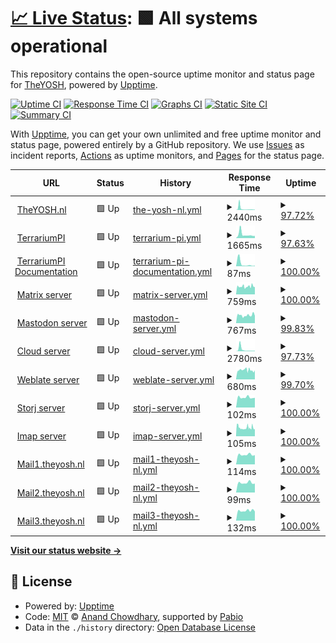 # [📈 Live Status](https://theyosh.github.io/upptime): <!--live status--> **🟩 All systems operational**

This repository contains the open-source uptime monitor and status page for [TheYOSH](https://theyosh.nl), powered by [Upptime](https://github.com/upptime/upptime).

[![Uptime CI](https://github.com/theyosh/upptime/workflows/Uptime%20CI/badge.svg)](https://github.com/theyosh/upptime/actions?query=workflow%3A%22Uptime+CI%22)
[![Response Time CI](https://github.com/theyosh/upptime/workflows/Response%20Time%20CI/badge.svg)](https://github.com/theyosh/upptime/actions?query=workflow%3A%22Response+Time+CI%22)
[![Graphs CI](https://github.com/theyosh/upptime/workflows/Graphs%20CI/badge.svg)](https://github.com/theyosh/upptime/actions?query=workflow%3A%22Graphs+CI%22)
[![Static Site CI](https://github.com/theyosh/upptime/workflows/Static%20Site%20CI/badge.svg)](https://github.com/theyosh/upptime/actions?query=workflow%3A%22Static+Site+CI%22)
[![Summary CI](https://github.com/theyosh/upptime/workflows/Summary%20CI/badge.svg)](https://github.com/theyosh/upptime/actions?query=workflow%3A%22Summary+CI%22)

With [Upptime](https://upptime.js.org), you can get your own unlimited and free uptime monitor and status page, powered entirely by a GitHub repository. We use [Issues](https://github.com/theyosh/upptime/issues) as incident reports, [Actions](https://github.com/theyosh/upptime/actions) as uptime monitors, and [Pages](https://theyosh.github.io/upptime) for the status page.

<!--start: status pages-->
<!-- This summary is generated by Upptime (https://github.com/upptime/upptime) -->
<!-- Do not edit this manually, your changes will be overwritten -->
<!-- prettier-ignore -->
| URL | Status | History | Response Time | Uptime |
| --- | ------ | ------- | ------------- | ------ |
| <img alt="" src="https://icons.duckduckgo.com/ip3/theyosh.nl.ico" height="13"> [TheYOSH.nl](https://theyosh.nl) | 🟩 Up | [the-yosh-nl.yml](https://github.com/theyosh/upptime/commits/HEAD/history/the-yosh-nl.yml) | <details><summary><img alt="Response time graph" src="./graphs/the-yosh-nl/response-time-week.png" height="20"> 2440ms</summary><br><a href="https://theyosh.github.io/upptime/history/the-yosh-nl"><img alt="Response time 933" src="https://img.shields.io/endpoint?url=https%3A%2F%2Fraw.githubusercontent.com%2Ftheyosh%2Fupptime%2FHEAD%2Fapi%2Fthe-yosh-nl%2Fresponse-time.json"></a><br><a href="https://theyosh.github.io/upptime/history/the-yosh-nl"><img alt="24-hour response time 1612" src="https://img.shields.io/endpoint?url=https%3A%2F%2Fraw.githubusercontent.com%2Ftheyosh%2Fupptime%2FHEAD%2Fapi%2Fthe-yosh-nl%2Fresponse-time-day.json"></a><br><a href="https://theyosh.github.io/upptime/history/the-yosh-nl"><img alt="7-day response time 2440" src="https://img.shields.io/endpoint?url=https%3A%2F%2Fraw.githubusercontent.com%2Ftheyosh%2Fupptime%2FHEAD%2Fapi%2Fthe-yosh-nl%2Fresponse-time-week.json"></a><br><a href="https://theyosh.github.io/upptime/history/the-yosh-nl"><img alt="30-day response time 1360" src="https://img.shields.io/endpoint?url=https%3A%2F%2Fraw.githubusercontent.com%2Ftheyosh%2Fupptime%2FHEAD%2Fapi%2Fthe-yosh-nl%2Fresponse-time-month.json"></a><br><a href="https://theyosh.github.io/upptime/history/the-yosh-nl"><img alt="1-year response time 933" src="https://img.shields.io/endpoint?url=https%3A%2F%2Fraw.githubusercontent.com%2Ftheyosh%2Fupptime%2FHEAD%2Fapi%2Fthe-yosh-nl%2Fresponse-time-year.json"></a></details> | <details><summary><a href="https://theyosh.github.io/upptime/history/the-yosh-nl">97.72%</a></summary><a href="https://theyosh.github.io/upptime/history/the-yosh-nl"><img alt="All-time uptime 99.87%" src="https://img.shields.io/endpoint?url=https%3A%2F%2Fraw.githubusercontent.com%2Ftheyosh%2Fupptime%2FHEAD%2Fapi%2Fthe-yosh-nl%2Fuptime.json"></a><br><a href="https://theyosh.github.io/upptime/history/the-yosh-nl"><img alt="24-hour uptime 100.00%" src="https://img.shields.io/endpoint?url=https%3A%2F%2Fraw.githubusercontent.com%2Ftheyosh%2Fupptime%2FHEAD%2Fapi%2Fthe-yosh-nl%2Fuptime-day.json"></a><br><a href="https://theyosh.github.io/upptime/history/the-yosh-nl"><img alt="7-day uptime 97.72%" src="https://img.shields.io/endpoint?url=https%3A%2F%2Fraw.githubusercontent.com%2Ftheyosh%2Fupptime%2FHEAD%2Fapi%2Fthe-yosh-nl%2Fuptime-week.json"></a><br><a href="https://theyosh.github.io/upptime/history/the-yosh-nl"><img alt="30-day uptime 99.47%" src="https://img.shields.io/endpoint?url=https%3A%2F%2Fraw.githubusercontent.com%2Ftheyosh%2Fupptime%2FHEAD%2Fapi%2Fthe-yosh-nl%2Fuptime-month.json"></a><br><a href="https://theyosh.github.io/upptime/history/the-yosh-nl"><img alt="1-year uptime 99.87%" src="https://img.shields.io/endpoint?url=https%3A%2F%2Fraw.githubusercontent.com%2Ftheyosh%2Fupptime%2FHEAD%2Fapi%2Fthe-yosh-nl%2Fuptime-year.json"></a></details>
| <img alt="" src="https://icons.duckduckgo.com/ip3/terrarium.theyosh.nl.ico" height="13"> [TerrariumPI](https://terrarium.theyosh.nl) | 🟩 Up | [terrarium-pi.yml](https://github.com/theyosh/upptime/commits/HEAD/history/terrarium-pi.yml) | <details><summary><img alt="Response time graph" src="./graphs/terrarium-pi/response-time-week.png" height="20"> 1665ms</summary><br><a href="https://theyosh.github.io/upptime/history/terrarium-pi"><img alt="Response time 2105" src="https://img.shields.io/endpoint?url=https%3A%2F%2Fraw.githubusercontent.com%2Ftheyosh%2Fupptime%2FHEAD%2Fapi%2Fterrarium-pi%2Fresponse-time.json"></a><br><a href="https://theyosh.github.io/upptime/history/terrarium-pi"><img alt="24-hour response time 6833" src="https://img.shields.io/endpoint?url=https%3A%2F%2Fraw.githubusercontent.com%2Ftheyosh%2Fupptime%2FHEAD%2Fapi%2Fterrarium-pi%2Fresponse-time-day.json"></a><br><a href="https://theyosh.github.io/upptime/history/terrarium-pi"><img alt="7-day response time 1665" src="https://img.shields.io/endpoint?url=https%3A%2F%2Fraw.githubusercontent.com%2Ftheyosh%2Fupptime%2FHEAD%2Fapi%2Fterrarium-pi%2Fresponse-time-week.json"></a><br><a href="https://theyosh.github.io/upptime/history/terrarium-pi"><img alt="30-day response time 2455" src="https://img.shields.io/endpoint?url=https%3A%2F%2Fraw.githubusercontent.com%2Ftheyosh%2Fupptime%2FHEAD%2Fapi%2Fterrarium-pi%2Fresponse-time-month.json"></a><br><a href="https://theyosh.github.io/upptime/history/terrarium-pi"><img alt="1-year response time 2105" src="https://img.shields.io/endpoint?url=https%3A%2F%2Fraw.githubusercontent.com%2Ftheyosh%2Fupptime%2FHEAD%2Fapi%2Fterrarium-pi%2Fresponse-time-year.json"></a></details> | <details><summary><a href="https://theyosh.github.io/upptime/history/terrarium-pi">97.63%</a></summary><a href="https://theyosh.github.io/upptime/history/terrarium-pi"><img alt="All-time uptime 99.77%" src="https://img.shields.io/endpoint?url=https%3A%2F%2Fraw.githubusercontent.com%2Ftheyosh%2Fupptime%2FHEAD%2Fapi%2Fterrarium-pi%2Fuptime.json"></a><br><a href="https://theyosh.github.io/upptime/history/terrarium-pi"><img alt="24-hour uptime 100.00%" src="https://img.shields.io/endpoint?url=https%3A%2F%2Fraw.githubusercontent.com%2Ftheyosh%2Fupptime%2FHEAD%2Fapi%2Fterrarium-pi%2Fuptime-day.json"></a><br><a href="https://theyosh.github.io/upptime/history/terrarium-pi"><img alt="7-day uptime 97.63%" src="https://img.shields.io/endpoint?url=https%3A%2F%2Fraw.githubusercontent.com%2Ftheyosh%2Fupptime%2FHEAD%2Fapi%2Fterrarium-pi%2Fuptime-week.json"></a><br><a href="https://theyosh.github.io/upptime/history/terrarium-pi"><img alt="30-day uptime 99.03%" src="https://img.shields.io/endpoint?url=https%3A%2F%2Fraw.githubusercontent.com%2Ftheyosh%2Fupptime%2FHEAD%2Fapi%2Fterrarium-pi%2Fuptime-month.json"></a><br><a href="https://theyosh.github.io/upptime/history/terrarium-pi"><img alt="1-year uptime 99.77%" src="https://img.shields.io/endpoint?url=https%3A%2F%2Fraw.githubusercontent.com%2Ftheyosh%2Fupptime%2FHEAD%2Fapi%2Fterrarium-pi%2Fuptime-year.json"></a></details>
| <img alt="" src="https://theyosh.github.io/TerrariumPI/assets/img/favicons/favicon-96x96.png" height="13"> [TerrariumPI Documentation](https://theyosh.github.io/TerrariumPI/) | 🟩 Up | [terrarium-pi-documentation.yml](https://github.com/theyosh/upptime/commits/HEAD/history/terrarium-pi-documentation.yml) | <details><summary><img alt="Response time graph" src="./graphs/terrarium-pi-documentation/response-time-week.png" height="20"> 87ms</summary><br><a href="https://theyosh.github.io/upptime/history/terrarium-pi-documentation"><img alt="Response time 119" src="https://img.shields.io/endpoint?url=https%3A%2F%2Fraw.githubusercontent.com%2Ftheyosh%2Fupptime%2FHEAD%2Fapi%2Fterrarium-pi-documentation%2Fresponse-time.json"></a><br><a href="https://theyosh.github.io/upptime/history/terrarium-pi-documentation"><img alt="24-hour response time 134" src="https://img.shields.io/endpoint?url=https%3A%2F%2Fraw.githubusercontent.com%2Ftheyosh%2Fupptime%2FHEAD%2Fapi%2Fterrarium-pi-documentation%2Fresponse-time-day.json"></a><br><a href="https://theyosh.github.io/upptime/history/terrarium-pi-documentation"><img alt="7-day response time 87" src="https://img.shields.io/endpoint?url=https%3A%2F%2Fraw.githubusercontent.com%2Ftheyosh%2Fupptime%2FHEAD%2Fapi%2Fterrarium-pi-documentation%2Fresponse-time-week.json"></a><br><a href="https://theyosh.github.io/upptime/history/terrarium-pi-documentation"><img alt="30-day response time 151" src="https://img.shields.io/endpoint?url=https%3A%2F%2Fraw.githubusercontent.com%2Ftheyosh%2Fupptime%2FHEAD%2Fapi%2Fterrarium-pi-documentation%2Fresponse-time-month.json"></a><br><a href="https://theyosh.github.io/upptime/history/terrarium-pi-documentation"><img alt="1-year response time 119" src="https://img.shields.io/endpoint?url=https%3A%2F%2Fraw.githubusercontent.com%2Ftheyosh%2Fupptime%2FHEAD%2Fapi%2Fterrarium-pi-documentation%2Fresponse-time-year.json"></a></details> | <details><summary><a href="https://theyosh.github.io/upptime/history/terrarium-pi-documentation">100.00%</a></summary><a href="https://theyosh.github.io/upptime/history/terrarium-pi-documentation"><img alt="All-time uptime 100.00%" src="https://img.shields.io/endpoint?url=https%3A%2F%2Fraw.githubusercontent.com%2Ftheyosh%2Fupptime%2FHEAD%2Fapi%2Fterrarium-pi-documentation%2Fuptime.json"></a><br><a href="https://theyosh.github.io/upptime/history/terrarium-pi-documentation"><img alt="24-hour uptime 100.00%" src="https://img.shields.io/endpoint?url=https%3A%2F%2Fraw.githubusercontent.com%2Ftheyosh%2Fupptime%2FHEAD%2Fapi%2Fterrarium-pi-documentation%2Fuptime-day.json"></a><br><a href="https://theyosh.github.io/upptime/history/terrarium-pi-documentation"><img alt="7-day uptime 100.00%" src="https://img.shields.io/endpoint?url=https%3A%2F%2Fraw.githubusercontent.com%2Ftheyosh%2Fupptime%2FHEAD%2Fapi%2Fterrarium-pi-documentation%2Fuptime-week.json"></a><br><a href="https://theyosh.github.io/upptime/history/terrarium-pi-documentation"><img alt="30-day uptime 100.00%" src="https://img.shields.io/endpoint?url=https%3A%2F%2Fraw.githubusercontent.com%2Ftheyosh%2Fupptime%2FHEAD%2Fapi%2Fterrarium-pi-documentation%2Fuptime-month.json"></a><br><a href="https://theyosh.github.io/upptime/history/terrarium-pi-documentation"><img alt="1-year uptime 100.00%" src="https://img.shields.io/endpoint?url=https%3A%2F%2Fraw.githubusercontent.com%2Ftheyosh%2Fupptime%2FHEAD%2Fapi%2Fterrarium-pi-documentation%2Fuptime-year.json"></a></details>
| <img alt="" src="https://matrix.org/assets/favicon.svg" height="13"> [Matrix server](https://matrix.theyosh.nl) | 🟩 Up | [matrix-server.yml](https://github.com/theyosh/upptime/commits/HEAD/history/matrix-server.yml) | <details><summary><img alt="Response time graph" src="./graphs/matrix-server/response-time-week.png" height="20"> 759ms</summary><br><a href="https://theyosh.github.io/upptime/history/matrix-server"><img alt="Response time 914" src="https://img.shields.io/endpoint?url=https%3A%2F%2Fraw.githubusercontent.com%2Ftheyosh%2Fupptime%2FHEAD%2Fapi%2Fmatrix-server%2Fresponse-time.json"></a><br><a href="https://theyosh.github.io/upptime/history/matrix-server"><img alt="24-hour response time 862" src="https://img.shields.io/endpoint?url=https%3A%2F%2Fraw.githubusercontent.com%2Ftheyosh%2Fupptime%2FHEAD%2Fapi%2Fmatrix-server%2Fresponse-time-day.json"></a><br><a href="https://theyosh.github.io/upptime/history/matrix-server"><img alt="7-day response time 759" src="https://img.shields.io/endpoint?url=https%3A%2F%2Fraw.githubusercontent.com%2Ftheyosh%2Fupptime%2FHEAD%2Fapi%2Fmatrix-server%2Fresponse-time-week.json"></a><br><a href="https://theyosh.github.io/upptime/history/matrix-server"><img alt="30-day response time 854" src="https://img.shields.io/endpoint?url=https%3A%2F%2Fraw.githubusercontent.com%2Ftheyosh%2Fupptime%2FHEAD%2Fapi%2Fmatrix-server%2Fresponse-time-month.json"></a><br><a href="https://theyosh.github.io/upptime/history/matrix-server"><img alt="1-year response time 914" src="https://img.shields.io/endpoint?url=https%3A%2F%2Fraw.githubusercontent.com%2Ftheyosh%2Fupptime%2FHEAD%2Fapi%2Fmatrix-server%2Fresponse-time-year.json"></a></details> | <details><summary><a href="https://theyosh.github.io/upptime/history/matrix-server">100.00%</a></summary><a href="https://theyosh.github.io/upptime/history/matrix-server"><img alt="All-time uptime 99.95%" src="https://img.shields.io/endpoint?url=https%3A%2F%2Fraw.githubusercontent.com%2Ftheyosh%2Fupptime%2FHEAD%2Fapi%2Fmatrix-server%2Fuptime.json"></a><br><a href="https://theyosh.github.io/upptime/history/matrix-server"><img alt="24-hour uptime 100.00%" src="https://img.shields.io/endpoint?url=https%3A%2F%2Fraw.githubusercontent.com%2Ftheyosh%2Fupptime%2FHEAD%2Fapi%2Fmatrix-server%2Fuptime-day.json"></a><br><a href="https://theyosh.github.io/upptime/history/matrix-server"><img alt="7-day uptime 100.00%" src="https://img.shields.io/endpoint?url=https%3A%2F%2Fraw.githubusercontent.com%2Ftheyosh%2Fupptime%2FHEAD%2Fapi%2Fmatrix-server%2Fuptime-week.json"></a><br><a href="https://theyosh.github.io/upptime/history/matrix-server"><img alt="30-day uptime 99.95%" src="https://img.shields.io/endpoint?url=https%3A%2F%2Fraw.githubusercontent.com%2Ftheyosh%2Fupptime%2FHEAD%2Fapi%2Fmatrix-server%2Fuptime-month.json"></a><br><a href="https://theyosh.github.io/upptime/history/matrix-server"><img alt="1-year uptime 99.95%" src="https://img.shields.io/endpoint?url=https%3A%2F%2Fraw.githubusercontent.com%2Ftheyosh%2Fupptime%2FHEAD%2Fapi%2Fmatrix-server%2Fuptime-year.json"></a></details>
| <img alt="" src="https://icons.duckduckgo.com/ip3/mastodon.theyosh.nl.ico" height="13"> [Mastodon server](https://mastodon.theyosh.nl) | 🟩 Up | [mastodon-server.yml](https://github.com/theyosh/upptime/commits/HEAD/history/mastodon-server.yml) | <details><summary><img alt="Response time graph" src="./graphs/mastodon-server/response-time-week.png" height="20"> 767ms</summary><br><a href="https://theyosh.github.io/upptime/history/mastodon-server"><img alt="Response time 768" src="https://img.shields.io/endpoint?url=https%3A%2F%2Fraw.githubusercontent.com%2Ftheyosh%2Fupptime%2FHEAD%2Fapi%2Fmastodon-server%2Fresponse-time.json"></a><br><a href="https://theyosh.github.io/upptime/history/mastodon-server"><img alt="24-hour response time 908" src="https://img.shields.io/endpoint?url=https%3A%2F%2Fraw.githubusercontent.com%2Ftheyosh%2Fupptime%2FHEAD%2Fapi%2Fmastodon-server%2Fresponse-time-day.json"></a><br><a href="https://theyosh.github.io/upptime/history/mastodon-server"><img alt="7-day response time 767" src="https://img.shields.io/endpoint?url=https%3A%2F%2Fraw.githubusercontent.com%2Ftheyosh%2Fupptime%2FHEAD%2Fapi%2Fmastodon-server%2Fresponse-time-week.json"></a><br><a href="https://theyosh.github.io/upptime/history/mastodon-server"><img alt="30-day response time 771" src="https://img.shields.io/endpoint?url=https%3A%2F%2Fraw.githubusercontent.com%2Ftheyosh%2Fupptime%2FHEAD%2Fapi%2Fmastodon-server%2Fresponse-time-month.json"></a><br><a href="https://theyosh.github.io/upptime/history/mastodon-server"><img alt="1-year response time 768" src="https://img.shields.io/endpoint?url=https%3A%2F%2Fraw.githubusercontent.com%2Ftheyosh%2Fupptime%2FHEAD%2Fapi%2Fmastodon-server%2Fresponse-time-year.json"></a></details> | <details><summary><a href="https://theyosh.github.io/upptime/history/mastodon-server">99.83%</a></summary><a href="https://theyosh.github.io/upptime/history/mastodon-server"><img alt="All-time uptime 99.75%" src="https://img.shields.io/endpoint?url=https%3A%2F%2Fraw.githubusercontent.com%2Ftheyosh%2Fupptime%2FHEAD%2Fapi%2Fmastodon-server%2Fuptime.json"></a><br><a href="https://theyosh.github.io/upptime/history/mastodon-server"><img alt="24-hour uptime 100.00%" src="https://img.shields.io/endpoint?url=https%3A%2F%2Fraw.githubusercontent.com%2Ftheyosh%2Fupptime%2FHEAD%2Fapi%2Fmastodon-server%2Fuptime-day.json"></a><br><a href="https://theyosh.github.io/upptime/history/mastodon-server"><img alt="7-day uptime 99.83%" src="https://img.shields.io/endpoint?url=https%3A%2F%2Fraw.githubusercontent.com%2Ftheyosh%2Fupptime%2FHEAD%2Fapi%2Fmastodon-server%2Fuptime-week.json"></a><br><a href="https://theyosh.github.io/upptime/history/mastodon-server"><img alt="30-day uptime 99.91%" src="https://img.shields.io/endpoint?url=https%3A%2F%2Fraw.githubusercontent.com%2Ftheyosh%2Fupptime%2FHEAD%2Fapi%2Fmastodon-server%2Fuptime-month.json"></a><br><a href="https://theyosh.github.io/upptime/history/mastodon-server"><img alt="1-year uptime 99.75%" src="https://img.shields.io/endpoint?url=https%3A%2F%2Fraw.githubusercontent.com%2Ftheyosh%2Fupptime%2FHEAD%2Fapi%2Fmastodon-server%2Fuptime-year.json"></a></details>
| <img alt="" src="https://icons.duckduckgo.com/ip3/cloud.theyosh.nl.ico" height="13"> [Cloud server](https://cloud.theyosh.nl) | 🟩 Up | [cloud-server.yml](https://github.com/theyosh/upptime/commits/HEAD/history/cloud-server.yml) | <details><summary><img alt="Response time graph" src="./graphs/cloud-server/response-time-week.png" height="20"> 2780ms</summary><br><a href="https://theyosh.github.io/upptime/history/cloud-server"><img alt="Response time 1263" src="https://img.shields.io/endpoint?url=https%3A%2F%2Fraw.githubusercontent.com%2Ftheyosh%2Fupptime%2FHEAD%2Fapi%2Fcloud-server%2Fresponse-time.json"></a><br><a href="https://theyosh.github.io/upptime/history/cloud-server"><img alt="24-hour response time 1145" src="https://img.shields.io/endpoint?url=https%3A%2F%2Fraw.githubusercontent.com%2Ftheyosh%2Fupptime%2FHEAD%2Fapi%2Fcloud-server%2Fresponse-time-day.json"></a><br><a href="https://theyosh.github.io/upptime/history/cloud-server"><img alt="7-day response time 2780" src="https://img.shields.io/endpoint?url=https%3A%2F%2Fraw.githubusercontent.com%2Ftheyosh%2Fupptime%2FHEAD%2Fapi%2Fcloud-server%2Fresponse-time-week.json"></a><br><a href="https://theyosh.github.io/upptime/history/cloud-server"><img alt="30-day response time 1606" src="https://img.shields.io/endpoint?url=https%3A%2F%2Fraw.githubusercontent.com%2Ftheyosh%2Fupptime%2FHEAD%2Fapi%2Fcloud-server%2Fresponse-time-month.json"></a><br><a href="https://theyosh.github.io/upptime/history/cloud-server"><img alt="1-year response time 1263" src="https://img.shields.io/endpoint?url=https%3A%2F%2Fraw.githubusercontent.com%2Ftheyosh%2Fupptime%2FHEAD%2Fapi%2Fcloud-server%2Fresponse-time-year.json"></a></details> | <details><summary><a href="https://theyosh.github.io/upptime/history/cloud-server">97.73%</a></summary><a href="https://theyosh.github.io/upptime/history/cloud-server"><img alt="All-time uptime 98.43%" src="https://img.shields.io/endpoint?url=https%3A%2F%2Fraw.githubusercontent.com%2Ftheyosh%2Fupptime%2FHEAD%2Fapi%2Fcloud-server%2Fuptime.json"></a><br><a href="https://theyosh.github.io/upptime/history/cloud-server"><img alt="24-hour uptime 100.00%" src="https://img.shields.io/endpoint?url=https%3A%2F%2Fraw.githubusercontent.com%2Ftheyosh%2Fupptime%2FHEAD%2Fapi%2Fcloud-server%2Fuptime-day.json"></a><br><a href="https://theyosh.github.io/upptime/history/cloud-server"><img alt="7-day uptime 97.73%" src="https://img.shields.io/endpoint?url=https%3A%2F%2Fraw.githubusercontent.com%2Ftheyosh%2Fupptime%2FHEAD%2Fapi%2Fcloud-server%2Fuptime-week.json"></a><br><a href="https://theyosh.github.io/upptime/history/cloud-server"><img alt="30-day uptime 99.48%" src="https://img.shields.io/endpoint?url=https%3A%2F%2Fraw.githubusercontent.com%2Ftheyosh%2Fupptime%2FHEAD%2Fapi%2Fcloud-server%2Fuptime-month.json"></a><br><a href="https://theyosh.github.io/upptime/history/cloud-server"><img alt="1-year uptime 98.43%" src="https://img.shields.io/endpoint?url=https%3A%2F%2Fraw.githubusercontent.com%2Ftheyosh%2Fupptime%2FHEAD%2Fapi%2Fcloud-server%2Fuptime-year.json"></a></details>
| <img alt="" src="https://icons.duckduckgo.com/ip3/weblate.theyosh.nl.ico" height="13"> [Weblate server](https://weblate.theyosh.nl) | 🟩 Up | [weblate-server.yml](https://github.com/theyosh/upptime/commits/HEAD/history/weblate-server.yml) | <details><summary><img alt="Response time graph" src="./graphs/weblate-server/response-time-week.png" height="20"> 680ms</summary><br><a href="https://theyosh.github.io/upptime/history/weblate-server"><img alt="Response time 801" src="https://img.shields.io/endpoint?url=https%3A%2F%2Fraw.githubusercontent.com%2Ftheyosh%2Fupptime%2FHEAD%2Fapi%2Fweblate-server%2Fresponse-time.json"></a><br><a href="https://theyosh.github.io/upptime/history/weblate-server"><img alt="24-hour response time 749" src="https://img.shields.io/endpoint?url=https%3A%2F%2Fraw.githubusercontent.com%2Ftheyosh%2Fupptime%2FHEAD%2Fapi%2Fweblate-server%2Fresponse-time-day.json"></a><br><a href="https://theyosh.github.io/upptime/history/weblate-server"><img alt="7-day response time 680" src="https://img.shields.io/endpoint?url=https%3A%2F%2Fraw.githubusercontent.com%2Ftheyosh%2Fupptime%2FHEAD%2Fapi%2Fweblate-server%2Fresponse-time-week.json"></a><br><a href="https://theyosh.github.io/upptime/history/weblate-server"><img alt="30-day response time 793" src="https://img.shields.io/endpoint?url=https%3A%2F%2Fraw.githubusercontent.com%2Ftheyosh%2Fupptime%2FHEAD%2Fapi%2Fweblate-server%2Fresponse-time-month.json"></a><br><a href="https://theyosh.github.io/upptime/history/weblate-server"><img alt="1-year response time 801" src="https://img.shields.io/endpoint?url=https%3A%2F%2Fraw.githubusercontent.com%2Ftheyosh%2Fupptime%2FHEAD%2Fapi%2Fweblate-server%2Fresponse-time-year.json"></a></details> | <details><summary><a href="https://theyosh.github.io/upptime/history/weblate-server">99.70%</a></summary><a href="https://theyosh.github.io/upptime/history/weblate-server"><img alt="All-time uptime 99.67%" src="https://img.shields.io/endpoint?url=https%3A%2F%2Fraw.githubusercontent.com%2Ftheyosh%2Fupptime%2FHEAD%2Fapi%2Fweblate-server%2Fuptime.json"></a><br><a href="https://theyosh.github.io/upptime/history/weblate-server"><img alt="24-hour uptime 100.00%" src="https://img.shields.io/endpoint?url=https%3A%2F%2Fraw.githubusercontent.com%2Ftheyosh%2Fupptime%2FHEAD%2Fapi%2Fweblate-server%2Fuptime-day.json"></a><br><a href="https://theyosh.github.io/upptime/history/weblate-server"><img alt="7-day uptime 99.70%" src="https://img.shields.io/endpoint?url=https%3A%2F%2Fraw.githubusercontent.com%2Ftheyosh%2Fupptime%2FHEAD%2Fapi%2Fweblate-server%2Fuptime-week.json"></a><br><a href="https://theyosh.github.io/upptime/history/weblate-server"><img alt="30-day uptime 99.89%" src="https://img.shields.io/endpoint?url=https%3A%2F%2Fraw.githubusercontent.com%2Ftheyosh%2Fupptime%2FHEAD%2Fapi%2Fweblate-server%2Fuptime-month.json"></a><br><a href="https://theyosh.github.io/upptime/history/weblate-server"><img alt="1-year uptime 99.67%" src="https://img.shields.io/endpoint?url=https%3A%2F%2Fraw.githubusercontent.com%2Ftheyosh%2Fupptime%2FHEAD%2Fapi%2Fweblate-server%2Fuptime-year.json"></a></details>
| <img alt="" src="https://cdn.prod.website-files.com/65d78d3b8dbb1f54a94020c7/660e34e73c1859e2a3f19840_storj-favicon-lt.png" height="13"> [Storj server](storj.theyosh.nl) | 🟩 Up | [storj-server.yml](https://github.com/theyosh/upptime/commits/HEAD/history/storj-server.yml) | <details><summary><img alt="Response time graph" src="./graphs/storj-server/response-time-week.png" height="20"> 102ms</summary><br><a href="https://theyosh.github.io/upptime/history/storj-server"><img alt="Response time 113" src="https://img.shields.io/endpoint?url=https%3A%2F%2Fraw.githubusercontent.com%2Ftheyosh%2Fupptime%2FHEAD%2Fapi%2Fstorj-server%2Fresponse-time.json"></a><br><a href="https://theyosh.github.io/upptime/history/storj-server"><img alt="24-hour response time 157" src="https://img.shields.io/endpoint?url=https%3A%2F%2Fraw.githubusercontent.com%2Ftheyosh%2Fupptime%2FHEAD%2Fapi%2Fstorj-server%2Fresponse-time-day.json"></a><br><a href="https://theyosh.github.io/upptime/history/storj-server"><img alt="7-day response time 102" src="https://img.shields.io/endpoint?url=https%3A%2F%2Fraw.githubusercontent.com%2Ftheyosh%2Fupptime%2FHEAD%2Fapi%2Fstorj-server%2Fresponse-time-week.json"></a><br><a href="https://theyosh.github.io/upptime/history/storj-server"><img alt="30-day response time 110" src="https://img.shields.io/endpoint?url=https%3A%2F%2Fraw.githubusercontent.com%2Ftheyosh%2Fupptime%2FHEAD%2Fapi%2Fstorj-server%2Fresponse-time-month.json"></a><br><a href="https://theyosh.github.io/upptime/history/storj-server"><img alt="1-year response time 113" src="https://img.shields.io/endpoint?url=https%3A%2F%2Fraw.githubusercontent.com%2Ftheyosh%2Fupptime%2FHEAD%2Fapi%2Fstorj-server%2Fresponse-time-year.json"></a></details> | <details><summary><a href="https://theyosh.github.io/upptime/history/storj-server">100.00%</a></summary><a href="https://theyosh.github.io/upptime/history/storj-server"><img alt="All-time uptime 99.85%" src="https://img.shields.io/endpoint?url=https%3A%2F%2Fraw.githubusercontent.com%2Ftheyosh%2Fupptime%2FHEAD%2Fapi%2Fstorj-server%2Fuptime.json"></a><br><a href="https://theyosh.github.io/upptime/history/storj-server"><img alt="24-hour uptime 100.00%" src="https://img.shields.io/endpoint?url=https%3A%2F%2Fraw.githubusercontent.com%2Ftheyosh%2Fupptime%2FHEAD%2Fapi%2Fstorj-server%2Fuptime-day.json"></a><br><a href="https://theyosh.github.io/upptime/history/storj-server"><img alt="7-day uptime 100.00%" src="https://img.shields.io/endpoint?url=https%3A%2F%2Fraw.githubusercontent.com%2Ftheyosh%2Fupptime%2FHEAD%2Fapi%2Fstorj-server%2Fuptime-week.json"></a><br><a href="https://theyosh.github.io/upptime/history/storj-server"><img alt="30-day uptime 99.95%" src="https://img.shields.io/endpoint?url=https%3A%2F%2Fraw.githubusercontent.com%2Ftheyosh%2Fupptime%2FHEAD%2Fapi%2Fstorj-server%2Fuptime-month.json"></a><br><a href="https://theyosh.github.io/upptime/history/storj-server"><img alt="1-year uptime 99.85%" src="https://img.shields.io/endpoint?url=https%3A%2F%2Fraw.githubusercontent.com%2Ftheyosh%2Fupptime%2FHEAD%2Fapi%2Fstorj-server%2Fuptime-year.json"></a></details>
| <img alt="" src="https://icons.duckduckgo.com/ip3/null.ico" height="13"> [Imap server](mail.theyosh.nl) | 🟩 Up | [imap-server.yml](https://github.com/theyosh/upptime/commits/HEAD/history/imap-server.yml) | <details><summary><img alt="Response time graph" src="./graphs/imap-server/response-time-week.png" height="20"> 105ms</summary><br><a href="https://theyosh.github.io/upptime/history/imap-server"><img alt="Response time 113" src="https://img.shields.io/endpoint?url=https%3A%2F%2Fraw.githubusercontent.com%2Ftheyosh%2Fupptime%2FHEAD%2Fapi%2Fimap-server%2Fresponse-time.json"></a><br><a href="https://theyosh.github.io/upptime/history/imap-server"><img alt="24-hour response time 119" src="https://img.shields.io/endpoint?url=https%3A%2F%2Fraw.githubusercontent.com%2Ftheyosh%2Fupptime%2FHEAD%2Fapi%2Fimap-server%2Fresponse-time-day.json"></a><br><a href="https://theyosh.github.io/upptime/history/imap-server"><img alt="7-day response time 105" src="https://img.shields.io/endpoint?url=https%3A%2F%2Fraw.githubusercontent.com%2Ftheyosh%2Fupptime%2FHEAD%2Fapi%2Fimap-server%2Fresponse-time-week.json"></a><br><a href="https://theyosh.github.io/upptime/history/imap-server"><img alt="30-day response time 113" src="https://img.shields.io/endpoint?url=https%3A%2F%2Fraw.githubusercontent.com%2Ftheyosh%2Fupptime%2FHEAD%2Fapi%2Fimap-server%2Fresponse-time-month.json"></a><br><a href="https://theyosh.github.io/upptime/history/imap-server"><img alt="1-year response time 113" src="https://img.shields.io/endpoint?url=https%3A%2F%2Fraw.githubusercontent.com%2Ftheyosh%2Fupptime%2FHEAD%2Fapi%2Fimap-server%2Fresponse-time-year.json"></a></details> | <details><summary><a href="https://theyosh.github.io/upptime/history/imap-server">100.00%</a></summary><a href="https://theyosh.github.io/upptime/history/imap-server"><img alt="All-time uptime 99.61%" src="https://img.shields.io/endpoint?url=https%3A%2F%2Fraw.githubusercontent.com%2Ftheyosh%2Fupptime%2FHEAD%2Fapi%2Fimap-server%2Fuptime.json"></a><br><a href="https://theyosh.github.io/upptime/history/imap-server"><img alt="24-hour uptime 100.00%" src="https://img.shields.io/endpoint?url=https%3A%2F%2Fraw.githubusercontent.com%2Ftheyosh%2Fupptime%2FHEAD%2Fapi%2Fimap-server%2Fuptime-day.json"></a><br><a href="https://theyosh.github.io/upptime/history/imap-server"><img alt="7-day uptime 100.00%" src="https://img.shields.io/endpoint?url=https%3A%2F%2Fraw.githubusercontent.com%2Ftheyosh%2Fupptime%2FHEAD%2Fapi%2Fimap-server%2Fuptime-week.json"></a><br><a href="https://theyosh.github.io/upptime/history/imap-server"><img alt="30-day uptime 98.01%" src="https://img.shields.io/endpoint?url=https%3A%2F%2Fraw.githubusercontent.com%2Ftheyosh%2Fupptime%2FHEAD%2Fapi%2Fimap-server%2Fuptime-month.json"></a><br><a href="https://theyosh.github.io/upptime/history/imap-server"><img alt="1-year uptime 99.61%" src="https://img.shields.io/endpoint?url=https%3A%2F%2Fraw.githubusercontent.com%2Ftheyosh%2Fupptime%2FHEAD%2Fapi%2Fimap-server%2Fuptime-year.json"></a></details>
| <img alt="" src="https://icons.duckduckgo.com/ip3/null.ico" height="13"> [Mail1.theyosh.nl](mail1.theyosh.nl) | 🟩 Up | [mail1-theyosh-nl.yml](https://github.com/theyosh/upptime/commits/HEAD/history/mail1-theyosh-nl.yml) | <details><summary><img alt="Response time graph" src="./graphs/mail1-theyosh-nl/response-time-week.png" height="20"> 114ms</summary><br><a href="https://theyosh.github.io/upptime/history/mail1-theyosh-nl"><img alt="Response time 123" src="https://img.shields.io/endpoint?url=https%3A%2F%2Fraw.githubusercontent.com%2Ftheyosh%2Fupptime%2FHEAD%2Fapi%2Fmail1-theyosh-nl%2Fresponse-time.json"></a><br><a href="https://theyosh.github.io/upptime/history/mail1-theyosh-nl"><img alt="24-hour response time 167" src="https://img.shields.io/endpoint?url=https%3A%2F%2Fraw.githubusercontent.com%2Ftheyosh%2Fupptime%2FHEAD%2Fapi%2Fmail1-theyosh-nl%2Fresponse-time-day.json"></a><br><a href="https://theyosh.github.io/upptime/history/mail1-theyosh-nl"><img alt="7-day response time 114" src="https://img.shields.io/endpoint?url=https%3A%2F%2Fraw.githubusercontent.com%2Ftheyosh%2Fupptime%2FHEAD%2Fapi%2Fmail1-theyosh-nl%2Fresponse-time-week.json"></a><br><a href="https://theyosh.github.io/upptime/history/mail1-theyosh-nl"><img alt="30-day response time 119" src="https://img.shields.io/endpoint?url=https%3A%2F%2Fraw.githubusercontent.com%2Ftheyosh%2Fupptime%2FHEAD%2Fapi%2Fmail1-theyosh-nl%2Fresponse-time-month.json"></a><br><a href="https://theyosh.github.io/upptime/history/mail1-theyosh-nl"><img alt="1-year response time 123" src="https://img.shields.io/endpoint?url=https%3A%2F%2Fraw.githubusercontent.com%2Ftheyosh%2Fupptime%2FHEAD%2Fapi%2Fmail1-theyosh-nl%2Fresponse-time-year.json"></a></details> | <details><summary><a href="https://theyosh.github.io/upptime/history/mail1-theyosh-nl">100.00%</a></summary><a href="https://theyosh.github.io/upptime/history/mail1-theyosh-nl"><img alt="All-time uptime 100.00%" src="https://img.shields.io/endpoint?url=https%3A%2F%2Fraw.githubusercontent.com%2Ftheyosh%2Fupptime%2FHEAD%2Fapi%2Fmail1-theyosh-nl%2Fuptime.json"></a><br><a href="https://theyosh.github.io/upptime/history/mail1-theyosh-nl"><img alt="24-hour uptime 100.00%" src="https://img.shields.io/endpoint?url=https%3A%2F%2Fraw.githubusercontent.com%2Ftheyosh%2Fupptime%2FHEAD%2Fapi%2Fmail1-theyosh-nl%2Fuptime-day.json"></a><br><a href="https://theyosh.github.io/upptime/history/mail1-theyosh-nl"><img alt="7-day uptime 100.00%" src="https://img.shields.io/endpoint?url=https%3A%2F%2Fraw.githubusercontent.com%2Ftheyosh%2Fupptime%2FHEAD%2Fapi%2Fmail1-theyosh-nl%2Fuptime-week.json"></a><br><a href="https://theyosh.github.io/upptime/history/mail1-theyosh-nl"><img alt="30-day uptime 100.00%" src="https://img.shields.io/endpoint?url=https%3A%2F%2Fraw.githubusercontent.com%2Ftheyosh%2Fupptime%2FHEAD%2Fapi%2Fmail1-theyosh-nl%2Fuptime-month.json"></a><br><a href="https://theyosh.github.io/upptime/history/mail1-theyosh-nl"><img alt="1-year uptime 100.00%" src="https://img.shields.io/endpoint?url=https%3A%2F%2Fraw.githubusercontent.com%2Ftheyosh%2Fupptime%2FHEAD%2Fapi%2Fmail1-theyosh-nl%2Fuptime-year.json"></a></details>
| <img alt="" src="https://icons.duckduckgo.com/ip3/null.ico" height="13"> [Mail2.theyosh.nl](mail2.theyosh.nl) | 🟩 Up | [mail2-theyosh-nl.yml](https://github.com/theyosh/upptime/commits/HEAD/history/mail2-theyosh-nl.yml) | <details><summary><img alt="Response time graph" src="./graphs/mail2-theyosh-nl/response-time-week.png" height="20"> 99ms</summary><br><a href="https://theyosh.github.io/upptime/history/mail2-theyosh-nl"><img alt="Response time 108" src="https://img.shields.io/endpoint?url=https%3A%2F%2Fraw.githubusercontent.com%2Ftheyosh%2Fupptime%2FHEAD%2Fapi%2Fmail2-theyosh-nl%2Fresponse-time.json"></a><br><a href="https://theyosh.github.io/upptime/history/mail2-theyosh-nl"><img alt="24-hour response time 149" src="https://img.shields.io/endpoint?url=https%3A%2F%2Fraw.githubusercontent.com%2Ftheyosh%2Fupptime%2FHEAD%2Fapi%2Fmail2-theyosh-nl%2Fresponse-time-day.json"></a><br><a href="https://theyosh.github.io/upptime/history/mail2-theyosh-nl"><img alt="7-day response time 99" src="https://img.shields.io/endpoint?url=https%3A%2F%2Fraw.githubusercontent.com%2Ftheyosh%2Fupptime%2FHEAD%2Fapi%2Fmail2-theyosh-nl%2Fresponse-time-week.json"></a><br><a href="https://theyosh.github.io/upptime/history/mail2-theyosh-nl"><img alt="30-day response time 103" src="https://img.shields.io/endpoint?url=https%3A%2F%2Fraw.githubusercontent.com%2Ftheyosh%2Fupptime%2FHEAD%2Fapi%2Fmail2-theyosh-nl%2Fresponse-time-month.json"></a><br><a href="https://theyosh.github.io/upptime/history/mail2-theyosh-nl"><img alt="1-year response time 108" src="https://img.shields.io/endpoint?url=https%3A%2F%2Fraw.githubusercontent.com%2Ftheyosh%2Fupptime%2FHEAD%2Fapi%2Fmail2-theyosh-nl%2Fresponse-time-year.json"></a></details> | <details><summary><a href="https://theyosh.github.io/upptime/history/mail2-theyosh-nl">100.00%</a></summary><a href="https://theyosh.github.io/upptime/history/mail2-theyosh-nl"><img alt="All-time uptime 100.00%" src="https://img.shields.io/endpoint?url=https%3A%2F%2Fraw.githubusercontent.com%2Ftheyosh%2Fupptime%2FHEAD%2Fapi%2Fmail2-theyosh-nl%2Fuptime.json"></a><br><a href="https://theyosh.github.io/upptime/history/mail2-theyosh-nl"><img alt="24-hour uptime 100.00%" src="https://img.shields.io/endpoint?url=https%3A%2F%2Fraw.githubusercontent.com%2Ftheyosh%2Fupptime%2FHEAD%2Fapi%2Fmail2-theyosh-nl%2Fuptime-day.json"></a><br><a href="https://theyosh.github.io/upptime/history/mail2-theyosh-nl"><img alt="7-day uptime 100.00%" src="https://img.shields.io/endpoint?url=https%3A%2F%2Fraw.githubusercontent.com%2Ftheyosh%2Fupptime%2FHEAD%2Fapi%2Fmail2-theyosh-nl%2Fuptime-week.json"></a><br><a href="https://theyosh.github.io/upptime/history/mail2-theyosh-nl"><img alt="30-day uptime 100.00%" src="https://img.shields.io/endpoint?url=https%3A%2F%2Fraw.githubusercontent.com%2Ftheyosh%2Fupptime%2FHEAD%2Fapi%2Fmail2-theyosh-nl%2Fuptime-month.json"></a><br><a href="https://theyosh.github.io/upptime/history/mail2-theyosh-nl"><img alt="1-year uptime 100.00%" src="https://img.shields.io/endpoint?url=https%3A%2F%2Fraw.githubusercontent.com%2Ftheyosh%2Fupptime%2FHEAD%2Fapi%2Fmail2-theyosh-nl%2Fuptime-year.json"></a></details>
| <img alt="" src="https://icons.duckduckgo.com/ip3/null.ico" height="13"> [Mail3.theyosh.nl](mail3.theyosh.nl) | 🟩 Up | [mail3-theyosh-nl.yml](https://github.com/theyosh/upptime/commits/HEAD/history/mail3-theyosh-nl.yml) | <details><summary><img alt="Response time graph" src="./graphs/mail3-theyosh-nl/response-time-week.png" height="20"> 132ms</summary><br><a href="https://theyosh.github.io/upptime/history/mail3-theyosh-nl"><img alt="Response time 138" src="https://img.shields.io/endpoint?url=https%3A%2F%2Fraw.githubusercontent.com%2Ftheyosh%2Fupptime%2FHEAD%2Fapi%2Fmail3-theyosh-nl%2Fresponse-time.json"></a><br><a href="https://theyosh.github.io/upptime/history/mail3-theyosh-nl"><img alt="24-hour response time 184" src="https://img.shields.io/endpoint?url=https%3A%2F%2Fraw.githubusercontent.com%2Ftheyosh%2Fupptime%2FHEAD%2Fapi%2Fmail3-theyosh-nl%2Fresponse-time-day.json"></a><br><a href="https://theyosh.github.io/upptime/history/mail3-theyosh-nl"><img alt="7-day response time 132" src="https://img.shields.io/endpoint?url=https%3A%2F%2Fraw.githubusercontent.com%2Ftheyosh%2Fupptime%2FHEAD%2Fapi%2Fmail3-theyosh-nl%2Fresponse-time-week.json"></a><br><a href="https://theyosh.github.io/upptime/history/mail3-theyosh-nl"><img alt="30-day response time 136" src="https://img.shields.io/endpoint?url=https%3A%2F%2Fraw.githubusercontent.com%2Ftheyosh%2Fupptime%2FHEAD%2Fapi%2Fmail3-theyosh-nl%2Fresponse-time-month.json"></a><br><a href="https://theyosh.github.io/upptime/history/mail3-theyosh-nl"><img alt="1-year response time 138" src="https://img.shields.io/endpoint?url=https%3A%2F%2Fraw.githubusercontent.com%2Ftheyosh%2Fupptime%2FHEAD%2Fapi%2Fmail3-theyosh-nl%2Fresponse-time-year.json"></a></details> | <details><summary><a href="https://theyosh.github.io/upptime/history/mail3-theyosh-nl">100.00%</a></summary><a href="https://theyosh.github.io/upptime/history/mail3-theyosh-nl"><img alt="All-time uptime 99.99%" src="https://img.shields.io/endpoint?url=https%3A%2F%2Fraw.githubusercontent.com%2Ftheyosh%2Fupptime%2FHEAD%2Fapi%2Fmail3-theyosh-nl%2Fuptime.json"></a><br><a href="https://theyosh.github.io/upptime/history/mail3-theyosh-nl"><img alt="24-hour uptime 100.00%" src="https://img.shields.io/endpoint?url=https%3A%2F%2Fraw.githubusercontent.com%2Ftheyosh%2Fupptime%2FHEAD%2Fapi%2Fmail3-theyosh-nl%2Fuptime-day.json"></a><br><a href="https://theyosh.github.io/upptime/history/mail3-theyosh-nl"><img alt="7-day uptime 100.00%" src="https://img.shields.io/endpoint?url=https%3A%2F%2Fraw.githubusercontent.com%2Ftheyosh%2Fupptime%2FHEAD%2Fapi%2Fmail3-theyosh-nl%2Fuptime-week.json"></a><br><a href="https://theyosh.github.io/upptime/history/mail3-theyosh-nl"><img alt="30-day uptime 100.00%" src="https://img.shields.io/endpoint?url=https%3A%2F%2Fraw.githubusercontent.com%2Ftheyosh%2Fupptime%2FHEAD%2Fapi%2Fmail3-theyosh-nl%2Fuptime-month.json"></a><br><a href="https://theyosh.github.io/upptime/history/mail3-theyosh-nl"><img alt="1-year uptime 99.99%" src="https://img.shields.io/endpoint?url=https%3A%2F%2Fraw.githubusercontent.com%2Ftheyosh%2Fupptime%2FHEAD%2Fapi%2Fmail3-theyosh-nl%2Fuptime-year.json"></a></details>

<!--end: status pages-->

[**Visit our status website →**](https://theyosh.github.io/upptime)

## 📄 License

- Powered by: [Upptime](https://github.com/upptime/upptime)
- Code: [MIT](./LICENSE) © [Anand Chowdhary](https://anandchowdhary.com), supported by [Pabio](https://pabio.com)
- Data in the `./history` directory: [Open Database License](https://opendatacommons.org/licenses/odbl/1-0/)
